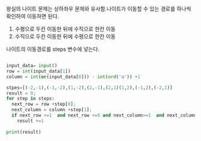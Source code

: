 왕실의 나이트 문제는 상하좌우 문제와 유사함.나이트가 이동할 수 있는 경로를 하나씩 확인하여 이동하면 된다.
1. 수평으로 두칸 이동한 뒤에 수직으로 한칸 이동
2. 수직으로 두칸 이동한 뒤에 수평으로 한칸 이동

나이트의 이동경로를 steps 변수에 넣는다.

```py

input_data= input()
row = int(input_data[1])
column = int(or(input_data[0])) - int(ord('a')) +1

stpes=[(-2,-1),(-1,-2),(1,-2),(2,-1),(2,1)(1,2),(-1,2),(-2,1)]
result = 0;
for step in steps:
  next_row = row +step[0];
  next_column = column +step[1];
  if next_row >=1  and next_row <=8 and next_column>=1  and next_column<=8
    result +=1
    
print(result)
```
